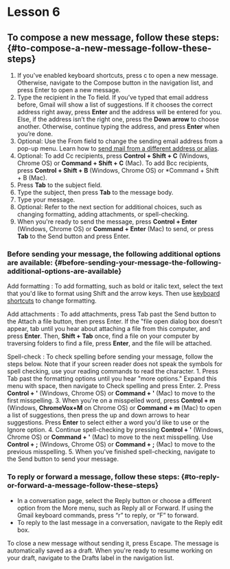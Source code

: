 # Lesson 6

## To compose a new message, follow these steps: {#to-compose-a-new-message-follow-these-steps}

1.  If you've enabled keyboard shortcuts, press c to open a new message.
    Otherwise, navigate to the Compose button in the navigation list,
    and press Enter to open a new message.
2.  Type the recipient in the To field. If you’ve typed that email
    address before, Gmail will show a list of suggestions. If it chooses
    the correct address right away, press **Enter** and the address will
    be entered for you. Else, if the address isn’t the right one, press
    the **Down arrow** to choose another. Otherwise, continue typing the
    address, and press **Enter** when you’re done.
3.  Optional: Use the From field to change the sending email address
    from a pop-up menu. Learn how to [send mail from a different address
    or alias](https://support.google.com/mail/answer/22370).
4.  Optional: To add Cc recipients, press **Control + Shift + C**
    (Windows, Chrome OS) or **Command + Shift + C** (Mac). To add Bcc
    recipients, press **Control + Shift + B** (Windows, Chrome OS) or
    *Command + Shift + B (Mac).
5.  Press **Tab** to the subject field.
6.  Type the subject, then press **Tab** to the message body.
7.  Type your message.
8.  Optional: Refer to the next section for additional choices, such as
    changing formatting, adding attachments, or spell-checking.
9.  When you're ready to send the message, press **Control + Enter**
    (Windows, Chrome OS) or **Command + Enter** (Mac) to send, or press
    **Tab** to the Send button and press Enter.

### Before sending your message, the following additional options are available: {#before-sending-your-message-the-following-additional-options-are-available}

Add formatting
:   To add formatting, such as bold or italic text, select the text
    that you'd like to format using Shift and the arrow keys. Then use
    [keyboard shortcuts](https://support.google.com/mail/answer/6594)
    to change formatting.

Add attachments
:   To add attachments, press Tab past the Send button to the Attach a
    file button, then press Enter. If the "file open dialog box
    doesn’t appear, tab until you hear about attaching a file from
    this computer, and press **Enter**. Then, **Shift + Tab** once,
    find a file on your computer by traversing folders to find a file,
    press **Enter**, and the file will be attached.

Spell-check
: To check spelling before sending your message, follow the steps
    below. Note that if your screen reader does not speak the symbols
    for spell checking, use your reading commands to read the
    character.
    1.  Press Tab past the formatting options until you hear "more
        options." Expand this menu with space, then navigate to Check
        spelling and press Enter.
    2.  Press **Control + '** (Windows, Chrome OS) or **Command + '**
        (Mac) to move to the first misspelling.
    3.  When you're on a misspelled word, press **Control + m**
        (Windows, **ChromeVox+M** on Chrome OS) or **Command + m** (Mac)
        to open a list of suggestions, then press the up and down arrows
        to hear suggestions. Press **Enter** to select either a word
        you'd like to use or the Ignore option.
    4.  Continue spell-checking by pressing **Control + '** (Windows,
        Chrome OS) or **Command + '** (Mac) to move to the next
        misspelling. Use **Control + ;** (Windows, Chrome OS) or
        **Command + ;** (Mac) to move to the previous misspelling.
    5.  When you've finished spell-checking, navigate to the Send button
        to send your message.

### To reply or forward a message, follow these steps: {#to-reply-or-forward-a-message-follow-these-steps}

-   In a conversation page, select the Reply button or choose a
    different option from the More menu, such as Reply all or Forward.
    If using the Gmail keyboard commands, press “r” to reply, or “F” to
    forward.
-   To reply to the last message in a conversation, navigate to the
    Reply edit box.

To close a new message without sending it, press Escape. The message is
automatically saved as a draft. When you're ready to resume working on
your draft, navigate to the Drafts label in the navigation list.
